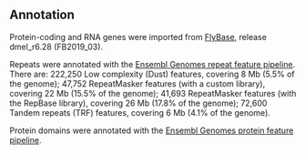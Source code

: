Annotation
----------

Protein-coding and RNA genes were imported from
[FlyBase](http://www.flybase.org), release dmel\_r6.28 (FB2019\_03).

Repeats were annotated with the [Ensembl Genomes repeat feature
pipeline](http://ensemblgenomes.org/info/data/repeat_features). There
are: 222,250 Low complexity (Dust) features, covering 8 Mb (5.5% of the
genome); 47,752 RepeatMasker features (with a custom library), covering
22 Mb (15.5% of the genome); 41,693 RepeatMasker features (with the
RepBase library), covering 26 Mb (17.8% of the genome); 72,600 Tandem
repeats (TRF) features, covering 6 Mb (4.1% of the genome).

Protein domains were annotated with the [Ensembl Genomes protein feature
pipeline](http://ensemblgenomes.org/info/data/protein_features).
